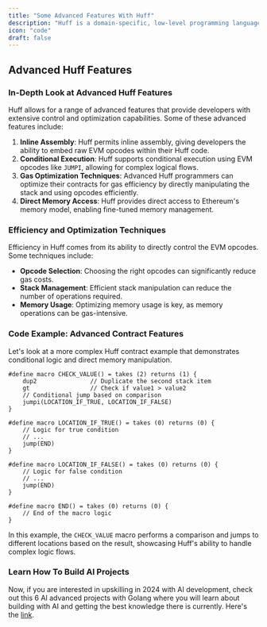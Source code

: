 ```yaml
---
title: "Some Advanced Features With Huff"
description: "Huff is a domain-specific, low-level programming language designed explicitly for writing smart contracts on the Ethereum blockchain."
icon: "code"
draft: false
---
```


## Advanced Huff Features

### In-Depth Look at Advanced Huff Features

Huff allows for a range of advanced features that provide developers with extensive control and optimization capabilities. Some of these advanced features include:

1. **Inline Assembly**: Huff permits inline assembly, giving developers the ability to embed raw EVM opcodes within their Huff code.
2. **Conditional Execution**: Huff supports conditional execution using EVM opcodes like `JUMPI`, allowing for complex logical flows.
3. **Gas Optimization Techniques**: Advanced Huff programmers can optimize their contracts for gas efficiency by directly manipulating the stack and using opcodes efficiently.
4. **Direct Memory Access**: Huff provides direct access to Ethereum's memory model, enabling fine-tuned memory management.

### Efficiency and Optimization Techniques

Efficiency in Huff comes from its ability to directly control the EVM opcodes. Some techniques include:

- **Opcode Selection**: Choosing the right opcodes can significantly reduce gas costs.
- **Stack Management**: Efficient stack manipulation can reduce the number of operations required.
- **Memory Usage**: Optimizing memory usage is key, as memory operations can be gas-intensive.

### Code Example: Advanced Contract Features

Let's look at a more complex Huff contract example that demonstrates conditional logic and direct memory manipulation.

```huff
#define macro CHECK_VALUE() = takes (2) returns (1) {
    dup2               // Duplicate the second stack item
    gt                 // Check if value1 > value2
    // Conditional jump based on comparison
    jumpi(LOCATION_IF_TRUE, LOCATION_IF_FALSE)
}

#define macro LOCATION_IF_TRUE() = takes (0) returns (0) {
    // Logic for true condition
    // ...
    jump(END)
}

#define macro LOCATION_IF_FALSE() = takes (0) returns (0) {
    // Logic for false condition
    // ...
    jump(END)
}

#define macro END() = takes (0) returns (0) {
    // End of the macro logic
}
```

In this example, the `CHECK_VALUE` macro performs a comparison and jumps to different locations based on the result, showcasing Huff's ability to handle complex logic flows.

### Learn How To Build AI Projects

Now, if you are interested in upskilling in 2024 with AI development, check out this 6 AI advanced projects with Golang where you will learn about building with AI and getting the best knowledge there is currently. Here's the [link](https://akhilsharmatech.gumroad.com/l/zgxqq).
